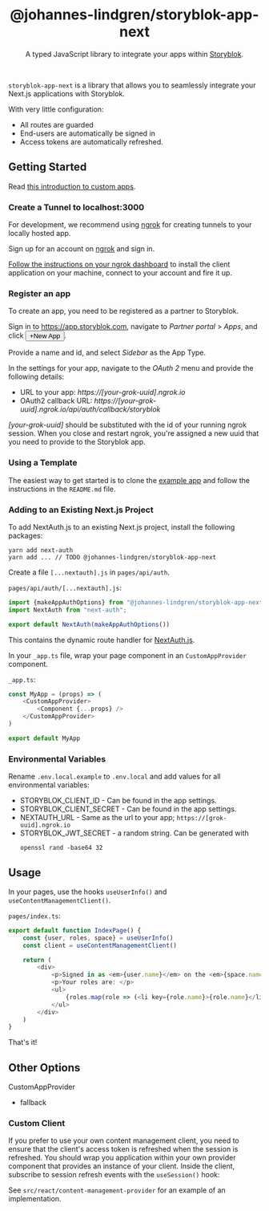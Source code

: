 <div align="center">
	<h1 align="center">@johannes-lindgren/storyblok-app-next</h1>
  <p align="center">
    A typed JavaScript library to integrate your apps within <a href="https://www.storyblok.com" target="_blank">Storyblok</a>.
  </p>
  <br />
</div>

`storyblok-app-next` is a library that allows you to seamlessly integrate your Next.js applications with Storyblok.

With very little configuration:

* All routes are guarded
* End-users are automatically be signed in
* Access tokens are automatically refreshed.

## Getting Started

Read [this introduction to custom apps](https://www.storyblok.com/docs/plugins/custom-application).

### Create a Tunnel to localhost:3000

For development, we recommend using [ngrok](https://ngrok.com/) for creating tunnels to your locally hosted app.

Sign up for an account on [ngrok](https://ngrok.com/) and sign in.

[Follow the instructions on your ngrok dashboard](https://dashboard.ngrok.com/get-started/setup) to install the client
application on your machine, connect to your account and fire it up.

### Register an app

To create an app, you need to be registered as a partner to Storyblok.

Sign in to https://app.storyblok.com, navigate to _Partner portal_ > _Apps_, and click <button>+New App</button>.

Provide a name and id, and select _Sidebar_ as the App Type.

In the settings for your app, navigate to the _OAuth 2_ menu and provide the following details:

* URL to your app: _https://[your-grok-uuid].ngrok.io_
* OAuth2 callback URL: _https://[your-grok-uuid].ngrok.io/api/auth/callback/storyblok_

_[your-grok-uuid]_ should be substituted with the id of your running ngrok session. When you close and restart ngrok,
you're assigned a new uuid that you need to provide to the Storyblok app.

### Using a Template

The easiest way to get started is to clone
the [example app](https://github.com/johannes-lindgren/storyblok/tree/main/examples/nextjs-sidebar-app) and follow the
instructions in the `README.md` file.

### Adding to an Existing Next.js Project

To add NextAuth.js to an existing Next.js project, install the following packages:

```shell
yarn add next-auth
yarn add ... // TODO @johannes-lindgren/storyblok-app-next
```

Create a file `[...nextauth].js` in `pages/api/auth`.

`pages/api/auth/[...nextauth].js`:

```typescript
import {makeAppAuthOptions} from "@johannes-lindgren/storyblok-app-next/dist/api";
import NextAuth from "next-auth";

export default NextAuth(makeAppAuthOptions())
```

This contains the dynamic route handler for [NextAuth.js](https://next-auth.js.org/).

In your `_app.ts` file, wrap your page component in an `CustomAppProvider` component.

`_app.ts`:

```typescript jsx
const MyApp = (props) => (
    <CustomAppProvider>
        <Component {...props} />
    </CustomAppProvider>
)

export default MyApp
```

### Environmental Variables

Rename `.env.local.example` to `.env.local` and add values for all environmental variables:

* STORYBLOK_CLIENT_ID - Can be found in the app settings.
* STORYBLOK_CLIENT_SECRET - Can be found in the app settings.
* NEXTAUTH_URL - Same as the url to your app; `https://[grok-uuid].ngrok.io`
* STORYBLOK_JWT_SECRET - a random string. Can be generated with
     ```shell
    openssl rand -base64 32
    ```

## Usage

In your pages, use the hooks `useUserInfo()` and `useContentManagementClient()`.

`pages/index.ts`:

```typescript jsx
export default function IndexPage() {
    const {user, roles, space} = useUserInfo()
    const client = useContentManagementClient()

    return (
        <div>
            <p>Signed in as <em>{user.name}</em> on the <em>{space.name}</em> space</p>
            <p>Your roles are: </p>
            <ul>
                {roles.map(role => (<li key={role.name}>{role.name}</li>))}
            </ul>
        </div>
    )
}
```

That's it!

## Other Options

CustomAppProvider

* fallback

### Custom Client

If you prefer to use your own content management client, you need to ensure that the client's access token is refreshed when the session is refreshed. You should wrap you application within your own provider component that provides an instance of your client. Inside the client, subscribe to session refresh events with the `useSession()` hook:

See `src/react/content-management-provider` for an example of an implementation.